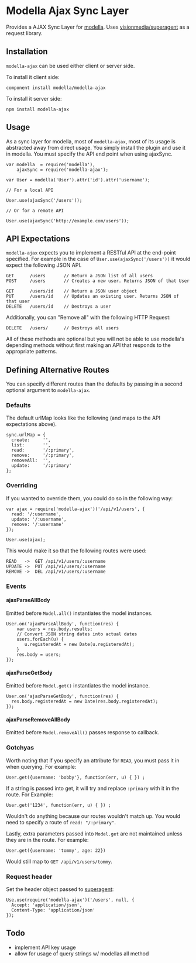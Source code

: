 # Modella Ajax Sync Layer

Provides a AJAX Sync Layer for [modella](https://github.com/modella/modella). Uses [visionmedia/superagent](https://github.com/visionmedia/superagent) as a request library.

## Installation

`modella-ajax` can be used either client or server side. 

To install it client side:

    component install modella/modella-ajax

To install it server side:

    npm install modella-ajax


## Usage

As a sync layer for modella, most of `modella-ajax`, most of its usage is abstracted away from direct usage. You simply install
the plugin and use it in modella. You must specify the API end point when using ajaxSync.

    var modella  = require('modella'),
        ajaxSync = require('modella-ajax');

    var User = modella('User').attr('id').attr('username');

    // For a local API

    User.use(ajaxSync('/users'));

    // Or for a remote API

    User.use(ajaxSync('http://example.com/users'));

## API Expectations

`modella-ajax` expects you to implement a RESTful API at the end-point specified. For example in the case of `User.use(ajaxSync('/users'))` it would expect the following JSON API.

    GET      /users       // Return a JSON list of all users
    POST     /users       // Creates a new user. Returns JSON of that User

    GET      /users/id    // Return a JSON user object
    PUT      /users/id    // Updates an existing user. Returns JSON of that user
    DELETE   /users/id    // Destroys a user

Additionally, you can "Remove all" with the following HTTP Request:

    DELETE   /users/      // Destroys all users

All of these methods are optional but you will not be able to use modella's depending methods without first making an API
that responds to the appropriate patterns.

## Defining Alternative Routes

You can specify different routes than the defaults by passing in a second
optional argument to `modella-ajax`. 

### Defaults
The default urlMap looks like the following (and maps to the API expectations above).

    sync.urlMap = {
      create:     '',
      list:       '',
      read:       '/:primary',
      remove:     '/:primary',
      removeAll:  '',
      update:     '/:primary'
    };

### Overriding

If you wanted to override them, you could do so in the following way:

    var ajax = require('modella-ajax')('/api/v1/users', {
      read: '/:username',
      update: '/:username',
      remove: '/:username'
    });
    
    User.use(ajax);

This would make it so that the following routes were used:

    READ   ->  GET /api/v1/users/:username
    UPDATE ->  PUT /api/v1/users/:username
    REMOVE ->  DEL /api/v1/users/:username

### Events

#### ajaxParseAllBody

Emitted before `Model.all()` instantiates the model instances.

    User.on('ajaxParseAllBody', function(res) {
        var users = res.body.results;
        // Convert JSON string dates into actual dates
        users.forEach(u) {
           u.registeredAt = new Date(u.registeredAt);
        }
        res.body = users;
    });

#### ajaxParseGetBody

Emitted before `Model.get()` instantiates the model instance.

    User.on('ajaxParseGetBody', function(res) {
      res.body.registeredAt = new Date(res.body.registeredAt);
    });

#### ajaxParseRemoveAllBody

Emitted before `Model.removeAll()` passes response to callback.

### Gotchyas

Worth noting that if you specify an attribute for `READ`, you must pass it in
when querying. For example:

    User.get({username: 'bobby'}, function(err, u) { }) ;

If a string is passed into get, it will try and replace `:primary` with it in
the route. For Example:

    User.get('1234', function(err, u) { }) ;

Wouldn't do anything because our routes wouldn't match up. You would need to
specify a route of `read: "/:primary"`.


Lastly, extra parameters passed into `Model.get` are not maintained unless
they are in the route. For example:

    User.get({username: 'tommy', age: 22})
 
 Would still map to `GET /api/v1/users/tommy`.

### Request header

Set the header object passed to
[superagent](http://visionmedia.github.io/superagent/):

    Use.use(require('modella-ajax')('/users', null, {
      Accept: 'application/json',
      Content-Type: 'application/json'
    });

## Todo

- implement API key usage
- allow for usage of query strings w/ modellas all method
